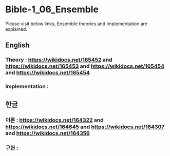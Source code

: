 # Bible-1_06_Ensemble

Please visit below links, Ensemble theories and Implementation are explained.

## English

### Theory : https://wikidocs.net/165452 and https://wikidocs.net/165453 and https://wikidocs.net/165454 and https://wikidocs.net/165454

### Implementation : 

## 한글

### 이론 : https://wikidocs.net/164322 and https://wikidocs.net/164645 and https://wikidocs.net/164307 and https://wikidocs.net/164356

### 구현 : 

